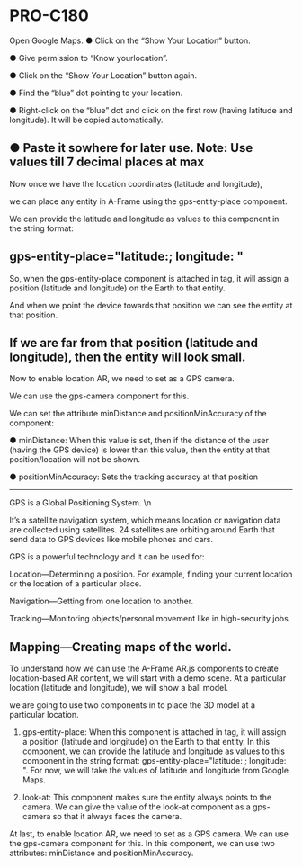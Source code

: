 # PRO-C180
 
 
 Open Google Maps.
● Click on the “Show Your Location” button.

● Give permission to “Know yourlocation”.

● Click on the “Show Your Location” button again.

● Find the “blue” dot pointing to your location.

● Right-click on the “blue” dot and click on the first row (having latitude and longitude). It will be copied automatically.

● Paste it sowhere for later use.
Note: Use values till 7 decimal places
at max
---------------------------------------
Now once we have the location coordinates (latitude and longitude),

we can place any entity in A-Frame using the gps-entity-place component.

We can provide the latitude and longitude as values to this component in the string format:

gps-entity-place="latitude:<your-latitude>; longitude: <your-longitude>"
------------------------------------------------
 So, when the gps-entity-place component is attached in <a-entity> tag, it will assign a position (latitude and longitude) on the Earth to that
entity.

 And when we point the device towards that position we can see the entity at that position.
 
 If we are far from that position (latitude and longitude), then the entity will look small.
-----------------------------------
 Now to enable location AR, we need to set <a-camera> as a GPS camera.

 We can use the gps-camera component for this.

 We can set the attribute minDistance and positionMinAccuracy of the component:

 ● minDistance: When this value is set, then if the distance of the user (having the GPS device) is lower than this value, then the entity at that position/location will not be shown.

 ● positionMinAccuracy: Sets the tracking accuracy at that position
 
 ------------------------------
GPS is a Global Positioning System. \n


It’s a satellite navigation system, which means location or navigation data are collected using satellites. 24 satellites are orbiting around Earth that send data to GPS devices like mobile phones and cars. 

GPS is a powerful technology and it can be used for:

Location—Determining a position. For example, finding your current location or the location of a particular place.

 Navigation—Getting from one location to another.
 
 Tracking—Monitoring objects/personal movement like in high-security jobs
 
Mapping—Creating maps of the world.
-----------------------------------------------------------------------------


To understand how we can use the A-Frame AR.js components to create location-based AR content, we will start with a demo scene. At a particular location (latitude and longitude), we will show a ball model.


we are going to use two components in  to place the 3D model at a particular location. 
1. gps-entity-place: When this component is attached in  tag, it will assign a position (latitude and longitude) on the Earth to that entity.
In this component, we can provide the latitude and longitude as values to this component in the string format: gps-entity-place="latitude: ; longitude: ".
For now, we will take the values of latitude and longitude from Google Maps.

2. look-at: This component makes sure the entity always points to the camera. We can give the value of the look-at component as a gps-camera so that it always faces the camera.

At last, to enable location AR, we need to set  as a GPS camera. We can use the gps-camera component for this.
In this component, we can use two attributes: minDistance and positionMinAccuracy.
